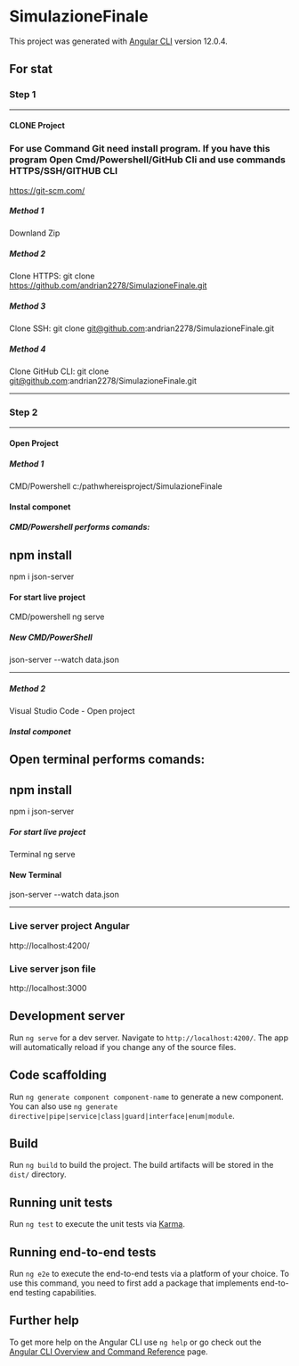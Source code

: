 # SimulazioneFinale

This project was generated with [Angular CLI](https://github.com/angular/angular-cli) version 12.0.4.
## For stat
### Step 1
----------------------------------------------------------------------------------------------------------------------------------------------------------------------------
#### CLONE Project
### For use Command Git need install program. If you have this program Open Cmd/Powershell/GitHub Cli and use commands HTTPS/SSH/GITHUB CLI
https://git-scm.com/
 ##### Method 1
 Downland Zip
##### Method 2
 Clone HTTPS: git clone https://github.com/andrian2278/SimulazioneFinale.git
##### Method 3
 Clone SSH: git clone git@github.com:andrian2278/SimulazioneFinale.git
##### Method 4
 Clone GitHub CLI: git clone git@github.com:andrian2278/SimulazioneFinale.git
 
-------------------------------------------------------------------------------------------------------------------------------------------------------------------------
### Step 2
-------------------------------------------------------------------------------------------------------------------------------------------------------------------------
#### Open Project
##### Method 1 
CMD/Powershell c:/pathwhereisproject/SimulazioneFinale
#### Instal componet 
##### CMD/Powershell performs comands: 
npm install
----
npm i json-server


#### For start live project 
CMD/powershell ng serve
##### New CMD/PowerShell 
json-server --watch data.json

-------------------------------------------------------------------------------------------------------------------------------------------------------------------------
##### Method 2
Visual Studio Code - Open project
##### Instal componet 
Open terminal performs comands: 
----
npm install
----
npm i json-server
##### For start live project
Terminal ng serve
#### New Terminal 
json-server --watch data.json

-------------------------------------------------------------------------------------------------------------------------------------------------------------------------

### Live server project Angular
http://localhost:4200/
### Live server json file
http://localhost:3000

## Development server

Run `ng serve` for a dev server. Navigate to `http://localhost:4200/`. The app will automatically reload if you change any of the source files.

## Code scaffolding

Run `ng generate component component-name` to generate a new component. You can also use `ng generate directive|pipe|service|class|guard|interface|enum|module`.

## Build

Run `ng build` to build the project. The build artifacts will be stored in the `dist/` directory.

## Running unit tests

Run `ng test` to execute the unit tests via [Karma](https://karma-runner.github.io).

## Running end-to-end tests

Run `ng e2e` to execute the end-to-end tests via a platform of your choice. To use this command, you need to first add a package that implements end-to-end testing capabilities.

## Further help

To get more help on the Angular CLI use `ng help` or go check out the [Angular CLI Overview and Command Reference](https://angular.io/cli) page.


